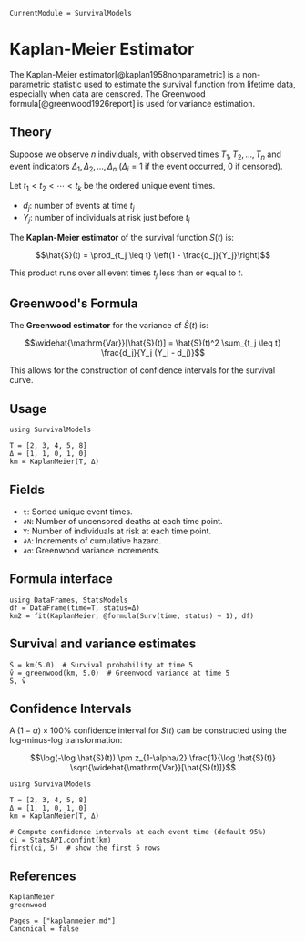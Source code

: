 ```@meta
CurrentModule = SurvivalModels
```

# Kaplan-Meier Estimator

The Kaplan-Meier estimator[@kaplan1958nonparametric] is a non-parametric statistic used to estimate the survival function from lifetime data, especially when data are censored. The Greenwood formula[@greenwood1926report] is used for variance estimation.

## Theory

Suppose we observe $n$ individuals, with observed times $T_1, T_2, \ldots, T_n$ and event indicators $\Delta_1, \Delta_2, \ldots, \Delta_n$ ($\Delta_i = 1$ if the event occurred, $0$ if censored).

Let $t_1 < t_2 < \cdots < t_k$ be the ordered unique event times.

- $d_j$: number of events at time $t_j$
- $Y_j$: number of individuals at risk just before $t_j$

The **Kaplan-Meier estimator** of the survival function $S(t)$ is:

```math
\hat{S}(t) = \prod_{t_j \leq t} \left(1 - \frac{d_j}{Y_j}\right)
```

This product runs over all event times $t_j$ less than or equal to $t$.

## Greenwood's Formula

The **Greenwood estimator** for the variance of $\hat{S}(t)$ is:

```math
\widehat{\mathrm{Var}}[\hat{S}(t)] = \hat{S}(t)^2 \sum_{t_j \leq t} \frac{d_j}{Y_j (Y_j - d_j)}
```

This allows for the construction of confidence intervals for the survival curve.

## Usage

```@example
using SurvivalModels

T = [2, 3, 4, 5, 8]
Δ = [1, 1, 0, 1, 0]
km = KaplanMeier(T, Δ)
```

## Fields

- `t`: Sorted unique event times.
- `∂N`: Number of uncensored deaths at each time point.
- `Y`: Number of individuals at risk at each time point.
- `∂Λ`: Increments of cumulative hazard.
- `∂σ`: Greenwood variance increments.

## Formula interface

```@example
using DataFrames, StatsModels
df = DataFrame(time=T, status=Δ)
km2 = fit(KaplanMeier, @formula(Surv(time, status) ~ 1), df)
```

## Survival and variance estimates

```@example
Ŝ = km(5.0)  # Survival probability at time 5
v̂ = greenwood(km, 5.0)  # Greenwood variance at time 5
Ŝ, v̂
```

## Confidence Intervals

A $(1-\alpha) \times 100\%$ confidence interval for $S(t)$ can be constructed using the log-minus-log transformation:

```math
\log(-\log \hat{S}(t)) \pm z_{1-\alpha/2} \frac{1}{\log \hat{S}(t)} \sqrt{\widehat{\mathrm{Var}}[\hat{S}(t)]}
```

```@example
using SurvivalModels

T = [2, 3, 4, 5, 8]
Δ = [1, 1, 0, 1, 0]
km = KaplanMeier(T, Δ)

# Compute confidence intervals at each event time (default 95%)
ci = StatsAPI.confint(km)
first(ci, 5)  # show the first 5 rows
```

## References

```@docs
KaplanMeier
greenwood
```

```@bibliography
Pages = ["kaplanmeier.md"]
Canonical = false
```